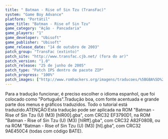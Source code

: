 ```yaml
---
title: " Batman - Rise of Sin Tzu (TransFac)"
system: "Game Boy Advance"
platform: "Portátil"
game_title: "Batman - Rise of Sin Tzu"
game_category: "Ação - Pancadaria"
game_players: "1"
game_developer: "Ubisoft"
game_publisher: "Ubisoft"
game_release_date: "14 de outubro de 2003"
patch_group: "TransFac (extinto)"
patch_site: "http://www.transfac.cjb.net/ (fora do ar)"
patch_version: "1.0"
patch_release: "25 de junho de 2005"
patch_type: "Patch IPS dentro de pacote ZIP"
patch_progress: "100%"
patch_images: ["http://www.romhackers.org/imagens/traducoes/%5BGBA%5D%20Batman%20-%20Rise%20of%20Sin%20Tzu%20-%20TransFac%20-%201.png","http://www.romhackers.org/imagens/traducoes/%5BGBA%5D%20Batman%20-%20Rise%20of%20Sin%20Tzu%20-%20TransFac%20-%202.png","http://www.romhackers.org/imagens/traducoes/%5BGBA%5D%20Batman%20-%20Rise%20of%20Sin%20Tzu%20-%20TransFac%20-%203.png"]
---
```

Para a tradução funcionar, é preciso escolher o idioma espanhol, que foi colocado como "Português".Tradução boa, com fonte acentuada e grande parte dos menus e gráficos traduzidos. Todo o tutorial está traduzido.ATENÇÃO:Esta tradução pode ser aplicada na ROM "Batman - Rise of Sin Tzu (U) (M3) [hIR00].gba", com CRC32 EF3790D1, na ROM "Batman - Rise of Sin Tzu (U) (M3) [hIRff].gba", com CRC32 A82F080B, ou na ROM "Batman - Rise of Sin Tzu (U) (M3) [hI].gba", com CRC32 9AE450C4 (todas com código BATE).